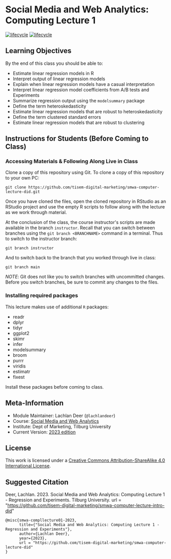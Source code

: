# Social Media and Web Analytics: Computing Lecture 1

[![lifecycle](https://img.shields.io/badge/lifecycle-maturing-blue.svg)](https://www.tidyverse.org/lifecycle/#maturing)
[![lifecycle](https://img.shields.io/badge/version-2023-red.svg)]()

## Learning Objectives

By the end of this class you should be able to:

* Estimate linear regression models in R
* Interpret output of linear regression models
* Explain when linear regression models have a casual interpretation
* Interpret linear regression model coefficients from A/B tests and Experiments
* Summarize regression output using the `modelsummary` package
* Define the term heteroskedasticity
* Estimate linear regression models that are robust to heteroskedasticity
* Define the term clustered standard errors
* Estimate linear regression models that are robust to clustering

## Instructions for Students (Before Coming to Class)

### Accessing Materials & Following Along Live in Class

Clone a copy of this repository using Git.
To clone a copy of this repository to your own PC:

```{bash, eval = FALSE}
git clone https://github.com/tisem-digital-marketing/smwa-computer-lecture-did.git
```

Once you have cloned the files, open the cloned repository in RStudio as an RStudio project and use the empty R scripts to follow along with the lecture as we work through material.

At the conclusion of the class, the course instructor's scripts are made available in the branch `instructor`.
Recall that you can switch between branches using the `git branch <BRANCHNAME>` command in a terminal.
Thus to switch to the instructor branch:

```{bash}
git branch instructor
```

And to switch back to the branch that you worked through live in class:

```{bash}
git branch main
```

*NOTE*: Git does not like you to switch branches with uncommitted changes.
Before you switch branches, be sure to commit any changes to the files.

### Installing required packages

This lecture makes use of additional `R` packages:

* readr  
* dplyr 
* tidyr  
* ggplot2
* skimr
* infer
* modelsummary
* broom
* purrr
* viridis
* estimatr
* fixest

Install these packages before coming to class.

## Meta-Information

* Module Maintainer: Lachlan Deer (`@lachlandeer`)
* Course: [Social Media and Web Analytics](https://tisem-digital-marketing.github.io/2023-smwa)
* Institute: Dept of Marketing, Tilburg University
* Current Version: [2023 edition](https://tisem-digital-marketing.github.io/2023-smwa)

## License

This work is licensed under a [Creative Commons Attribution-ShareAlike 4.0 International License](http://creativecommons.org/licenses/by-sa/4.0/).

## Suggested Citation

Deer, Lachlan. 2023. Social Media and Web Analytics: Computing Lecture 1 - Regression and Experiments. Tilburg University. url = "https://github.com/tisem-digital-marketing/smwa-computer-lecture-intro-did"

```{r, engine='out', eval = FALSE}
@misc{smwa-compllecture01-2023,
      title={"Social Media and Web Analytics: Computing Lecture 1 - Regression and Experiments"},
      author={Lachlan Deer},
      year={2023},
      url = "https://github.com/tisem-digital-marketing/smwa-computer-lecture-did"
}
```